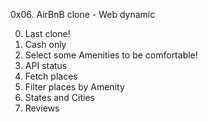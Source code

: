 0x06. AirBnB clone - Web dynamic

0. Last clone!
1. Cash only
2. Select some Amenities to be comfortable!
3. API status
4. Fetch places
5. Filter places by Amenity
6. States and Cities
7. Reviews
